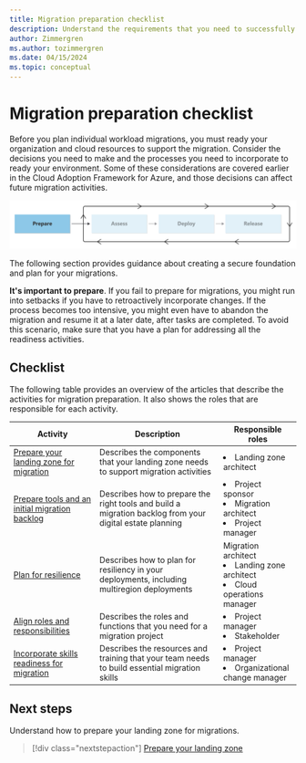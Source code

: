 ```yaml
---
title: Migration preparation checklist
description: Understand the requirements that you need to successfully prepare for a cloud migration in the Microsoft Cloud Adoption Framework.
author: Zimmergren
ms.author: tozimmergren
ms.date: 04/15/2024
ms.topic: conceptual
---
```


# Migration preparation checklist

Before you plan individual workload migrations, you must ready your organization and cloud resources to support the migration. Consider the decisions you need to make and the processes you need to incorporate to ready your environment. Some of these considerations are covered earlier in the Cloud Adoption Framework for Azure, and those decisions can affect future migration activities.

![Diagram that shows the prepare phase of the migration guidance in the Cloud Adoption Framework.](../media/migrate-prepare.svg)

The following section provides guidance about creating a secure foundation and plan for your migrations.

**It's important to prepare**. If you fail to prepare for migrations, you might run into setbacks if you have to retroactively incorporate changes. If the process becomes too intensive, you might even have to abandon the migration and resume it at a later date, after tasks are completed. To avoid this scenario, make sure that you have a plan for addressing all the readiness activities.

## Checklist

The following table provides an overview of the articles that describe the activities for migration preparation. It also shows the roles that are responsible for each activity.

|Activity|Description|Responsible roles|
|---|---|---|
|[Prepare your landing zone for migration](./ready-azure-landing-zone.md)|Describes the components that your landing zone needs to support migration activities|<li>Landing zone architect|
|[Prepare tools and an initial migration backlog](./tools-backlog.md)|Describes how to prepare the right tools and build a migration backlog from your digital estate planning|<li>Project sponsor<br><li> Migration architect<br><li>Project manager|
|[Plan for resilience](./plan-for-resilience.md)|Describes how to plan for resiliency in your deployments, including multiregion deployments|Migration architect<br><li>Landing zone architect<br><li>Cloud operations manager|
|[Align roles and responsibilities](./roles-responsibilities.md)|Describes the roles and functions that you need for a migration project|<li>Project manager<br><li>Stakeholder|
|[Incorporate skills readiness for migration](./skills-support.md)|Describes the resources and training that your team needs to build essential migration skills|<li>Project manager<br><li>Organizational change manager|

## Next steps

Understand how to prepare your landing zone for migrations.

> [!div class="nextstepaction"]
> [Prepare your landing zone](./ready-azure-landing-zone.md)
